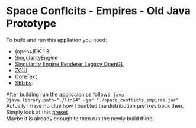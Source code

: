 # Space Conflcits - Empires - Old Java Prototype
To build and run this appliation you need:

- (open)JDK 1.8
- [SingularityEngine](https://github.com/Z-Ray-Entertainment/SingularityEngine)
- [Singularity Engine Renderer Legacy OpenGL](https://github.com/Z-Ray-Entertainment/se-render-legacy-opengl)
- [ZGUI](https://github.com/Z-Ray-Entertainment/ZGUI)
- [CoreText](https://github.com/Z-Ray-Entertainment/CoreText)
- [SELibs](https://github.com/Z-Ray-Entertainment/SELibs)

After building run the applicaion as follows: `java -Djava.library.path="./lin64" -jar "./space_conflicts_empires.jar"`
Actually I have no clue how I bunbled the distribution prefixes back then. Simply look at this [preset](https://github.com/Z-Ray-Entertainment/SingularityEngine/tree/master/data/prefix).  
Maybe it is already enough to then run the newly build thing.
